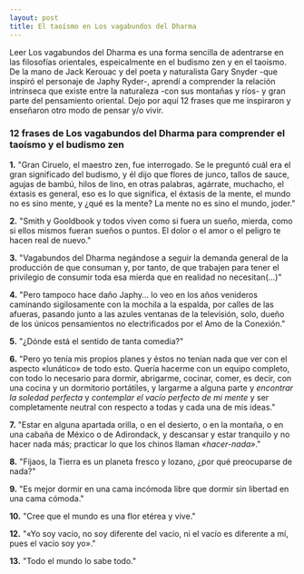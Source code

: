```yaml
---
layout: post
title: El taoísmo en Los vagabundos del Dharma
---
```


Leer Los vagabundos del Dharma es una forma sencilla de adentrarse en las filosofías orientales,
espeicalmente en el budismo zen y en el taoísmo. De la mano de Jack Kerouac y del poeta y 
naturalista Gary Snyder -que inspiró el personaje de Japhy Ryder-, aprendí a comprender la relación
intrínseca que existe entre la naturaleza -con sus montañas y ríos- y gran parte del pensamiento
oriental. Dejo por aquí 12 frases que me inspiraron y enseñaron otro modo de pensar y/o vivir. 

### 12 frases de Los vagabundos del Dharma para comprender el taoísmo y el budismo zen 

**1.** "Gran Ciruelo, el maestro zen, fue interrogado. Se le preguntó cuál era el gran significado del budismo,
y él dijo que flores de junco, tallos de sauce, agujas de bambú, hilos de lino, en otras palabras, agárrate,
muchacho, el éxtasis es general, eso es lo que significa, el éxtasis de la mente, el mundo no es sino mente, y 
¿qué es la mente? La mente no es sino el mundo, joder."

**2.** "Smith y Gooldbook y todos viven como si fuera un sueño, mierda, como si ellos mismos fueran sueños o puntos. 
El dolor o el amor o el peligro te hacen real de nuevo."

**3.** "Vagabundos del Dharma negándose a seguir la demanda general de la producción de que consuman y, por tanto, 
de que trabajen para tener el privilegio de consumir toda esa mierda que en realidad no necesitan(...)"

**4.** "Pero tampoco hace daño Japhy… lo veo en los años venideros caminando sigilosamente con la mochila a la espalda,
por calles de las afueras, pasando junto a las azules ventanas de la televisión, solo, dueño de los únicos pensamientos 
no electrificados por el Amo de la Conexión."

**5.** "¿Dónde está el sentido de tanta comedia?"

**6.** "Pero yo tenía mis propios planes y éstos no tenían nada que ver con el aspecto «lunático» de todo esto. 
Quería hacerme con un equipo completo, con todo lo necesario para dormir, abrigarme, cocinar, comer, es decir, 
con una cocina y un dormitorio portátiles, y largarme a alguna parte y *encontrar la soledad perfecta* y *contemplar 
el vacío perfecto de mi mente* y ser completamente neutral con respecto a todas y cada una de mis ideas."

**7.** "Estar en alguna apartada orilla, o en el desierto, o en la montaña, o en una cabaña de México o de Adirondack, 
y descansar y estar tranquilo y no hacer nada más; practicar lo que los chinos llaman *«hacer-nada»*."

**8.** "Fijaos, la Tierra es un planeta fresco y lozano, ¿por qué preocuparse de nada?"

**9.** "Es mejor dormir en una cama incómoda libre que dormir sin libertad en una cama cómoda."

**10.** "Cree que el mundo es una flor etérea y vive."

**12.** "«Yo soy vacío, no soy diferente del vacío, ni el vacío es diferente a mí, pues el vacío soy yo»."

**13.** "Todo el mundo lo sabe todo."
